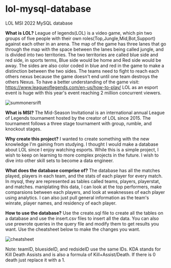# lol-mysql-database
LOL MSI 2022 MySQL database 

**What is LOL?**
League of legends(LOL) is a video game, which pin two groups of five people with their own roles(Top,Jungle,Mid,Bot,Support) against each other in an arena. The map of the game has three lanes that go through the map with the space between the lanes being called jungle, and is divided into two territories. The two territories are called blue side and red side, in sports terms, Blue side would be home and Red side would be away. The sides are also color coded in blue and red in the game to make a distinction between the two sides. The teams need to fight to reach each others nexus because the game doesn't end until one team destroys the others Nexus. To have a better understanding of the game visit: https://www.leagueoflegends.com/en-us/how-to-play/ LOL as an esport event is huge with this year's event reaching 2 million concurrent viewers. 

![summonersrift](https://github.com/gmod916/lol-mysql-database/blob/main/summonersrift.jpg)



**What is MSI?**
The Mid-Season Invitational is an international annual League of Legends tournament hosted by the creator of LOL since 2015. The tournament follows a three stage tournament with group, rumble, and knockout stages.

**Why create this project?**
I wanted to create something with the new knowledge I'm gaining from studying. I thought I would make a database about LOL since I enjoy watching esports. While this is a simple project, I wish to keep on learning to more complex projects in the future. I wish to dive into other skill sets to become a data engineer. 

**What does the database comprise of?**
The database has all the matches played, players in each team, and the stats of each player for every match. In mysql, they are represented as tables called teams, players, playerstat, and matches. maniplating this data, I can look at the top performers, make comparsions between each players, and look at weaknesses of each player using analytics. I can also just pull general information as the team's winrate, player names, and residency of each player. 

**How to use the database?**
Use the create.sql file to create all the tables on a database and use the insert.csv files to insert all the data. You can also use prewrote queries in the query file and modify them to get results you want. Use the cheatsheet below to make the changes you want.  

![cheatsheet](https://github.com/gmod916/lol-mysql-database/blob/main/cheatsheet.png)

Note: teamID, bluesideID, and redsideID use the same IDs.
KDA stands for Kill Death Assists and is also a formula of Kill+Assist/Death. If there is 0 death just replace it with a 1.
